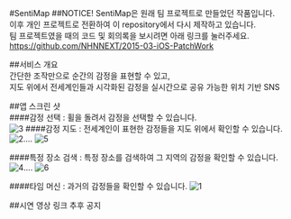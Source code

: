 #SentiMap
##NOTICE! 
SentiMap은 원래 팀 프로젝트로 만들었던 작품입니다.  
이후 개인 프로젝트로 전환하여 이 repository에서 다시 제작하고 있습니다.  
팀 프로젝트였을 때의 코드 및 회의록을 보시려면 아래 링크를 눌러주세요.  
https://github.com/NHNNEXT/2015-03-iOS-PatchWork  

##서비스 개요  
간단한 조작만으로 순간의 감정을 표현할 수 있고,  
지도 위에서 전세계인들과 
시각화된 감정을 실시간으로 공유 가능한 위치 기반 SNS  

##앱 스크린 샷  
####감정 선택  :  휠을 돌려서 감정을 선택할 수 있습니다.  
![3](https://cloud.githubusercontent.com/assets/12539719/15530470/7e77b8b2-228f-11e6-9fc9-84e83e6bc206.png)
####감정 지도 :  전세계인이 표현한 감정들을 지도 위에서 확인할 수 있습니다. 
![2](https://cloud.githubusercontent.com/assets/12539719/15530469/7e72d342-228f-11e6-8b27-34f0e7bc3e7f.png)....
![5](https://cloud.githubusercontent.com/assets/12539719/15530472/7e84cd5e-228f-11e6-91de-68dbf1d7726d.png)

####특정 장소 검색 : 특정 장소를 검색하여 그 지역의 감정을 확인할 수 있습니다.
![4](https://cloud.githubusercontent.com/assets/12539719/15530471/7e7af61c-228f-11e6-9817-c78a6c39a2b4.png)....
![6](https://cloud.githubusercontent.com/assets/12539719/15530882/04d7582a-2292-11e6-9393-04ac1978ebe6.png)

####타임 머신 : 과거의 감정들을 확인할 수 있습니다.
![1](https://cloud.githubusercontent.com/assets/12539719/15530468/7e724990-228f-11e6-84f8-d979377fd3dc.png)

##시연 영상 링크 
추후 공지
